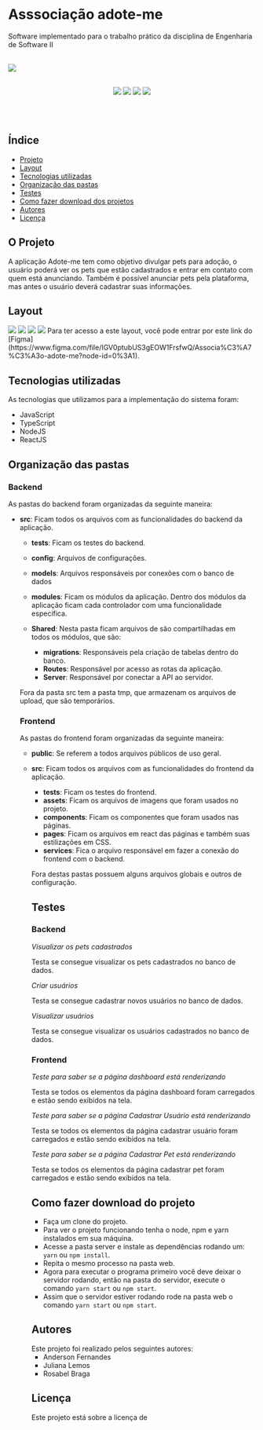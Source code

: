 <h1> Asssociação adote-me </h1>
<p> Software implementado para o trabalho prático da disciplina de Engenharia de Software II </p><br>
<img src="web/src/assets/logo2.png">
<p align="center"><br>
  <img src="https://img.shields.io/badge/-NodeJS-green" />
  <img src="https://img.shields.io/badge/-ReactJS-blue" />
  <img src="https://img.shields.io/github/languages/count/AndersonUfop/TrabalhoPratico-ES-2?style=plastic">
  <img src="https://img.shields.io/github/languages/top/AndersonUfop/TrabalhoPratico-ES-2?style=plastic">
</p>
<br>
<br>
<h2>Índice</h2>

- [Projeto](#o-projeto)
- [Layout](#-layout)
- [Tecnologias utilizadas](#-tecnologias-utilizadas)
- [Organização das pastas](#-organizacao-das-pastas)
- [Testes](#-testes)
- [Como fazer download dos projetos](#como-fazer-download-dos-projetos)
- [Autores](#-autores)
- [Licença](#-licença)

<h2> O Projeto </h2>

<p> A aplicação Adote-me tem como objetivo divulgar pets para adoção, o usuário poderá ver os pets que estão cadastrados e entrar em contato com quem está anunciando.
Também é possível anunciar pets pela plataforma, mas antes o usuário deverá cadastrar suas informações.

<h2> Layout </h2>

<img src=".img/img1.jpg">
<img src=".img/img2.jpg">
<img src=".img/img3.jpg">
<img src=".img/img4.jpg">
Para ter acesso a este layout, você pode entrar por este link do  [Figma](https://www.figma.com/file/IGV0ptubUS3gEOW1FrsfwQ/Associa%C3%A7%C3%A3o-adote-me?node-id=0%3A1).

<h2> Tecnologias utilizadas</h2>
As tecnologias que utilizamos para a implementação do sistema foram:

- JavaScript
- TypeScript
- NodeJS
- ReactJS

<h2> Organização das pastas </h2>
<h3> Backend </h3>
As pastas do backend foram organizadas da seguinte maneira:

- __src__: Ficam todos os arquivos com as funcionalidades do backend da aplicação.
  - __tests__: Ficam os testes do backend.
  - __config__: Arquivos de configurações.
  - __models__: Arquivos responsáveis por conexões com o banco de dados
  - __modules__: Ficam os módulos da aplicação. Dentro dos módulos da aplicação ficam cada controlador com uma funcionalidade específica.
  - __Shared__: Nesta pasta ficam arquivos de são compartilhadas em todos os módulos, que são:

    - __migrations__: Responsáveis pela criação de tabelas dentro do banco.
    - __Routes__: Responsável por acesso as rotas da aplicação.
    - __Server__: Responsável por conectar a API ao servidor.

  Fora da pasta src tem a pasta tmp, que armazenam os arquivos de upload, que são temporários.

  <h3>Frontend</h3>
  As pastas do frontend foram organizadas da seguinte maneira:

  - __public__: Se referem a todos arquivos públicos de uso geral.
  - __src__: Ficam todos os arquivos com as funcionalidades do frontend da aplicação.
    - __tests__: Ficam os testes do frontend.
    - __assets__: Ficam os arquivos de imagens que foram usados no projeto.
    - __components__: Ficam os componentes que foram usados nas páginas.
    - __pages__: Ficam os arquivos em react das páginas e também suas estilizações em CSS.
    - __services__: Fica o arquivo responsável em fazer a conexão do frontend com o backend.
    
    Fora destas pastas possuem alguns arquivos globais e outros de configuração.

    <h2>Testes</h2>

    <h3>Backend</h3>

    *Visualizar os pets cadastrados*
  
    Testa se consegue visualizar os pets cadastrados no banco de dados.

    *Criar usuários*

    Testa se consegue cadastrar novos usuários no banco de dados.

    *Visualizar usuários*

    Testa se consegue visualizar os usuários cadastrados no banco de dados.

    <h3> Frontend </h3>

    *Teste para saber se a página dashboard está renderizando*

    Testa se todos os elementos da página dashboard foram carregados e estão sendo exibidos na tela.

    *Teste para saber se a página Cadastrar Usuário está renderizando*


    Testa se todos os elementos da página cadastrar usuário foram carregados e estão sendo exibidos na tela.

    *Teste para saber se a página Cadastrar Pet está renderizando*


    Testa se todos os elementos da página cadastrar pet foram carregados e estão sendo exibidos na tela.

    <h2> Como fazer download do projeto </h2>

    - Faça um clone do projeto.
    - Para ver o projeto funcionando tenha o node, npm e yarn instalados em sua máquina.
    - Acesse a pasta server e instale as dependências rodando um: `yarn` ou `npm install`.
    - Repita o mesmo processo na pasta web.
    - Agora para executar o programa primeiro você deve deixar o servidor rodando, então na pasta do servidor, execute o comando `yarn start` ou `npm start`.
    - Assim que o servidor estiver rodando rode na pasta web o comando `yarn start` ou `npm start`.

    <h2> Autores </h2>
    Este projeto foi realizado pelos seguintes autores:

    - Anderson Fernandes
    - Juliana Lemos
    - Rosabel Braga

    <h2> Licença </h2>
    Este projeto está sobre a licença de 



